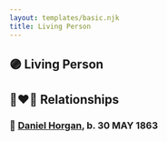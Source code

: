 ```yaml
---
layout: templates/basic.njk
title: Living Person
---
```

## 🟣 Living Person


## 👩‍❤️‍👨 Relationships

### 🔵 [Daniel Horgan](/people/1/15488992), b. 30 MAY 1863
